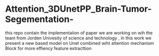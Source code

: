 # Attention_3DUnetPP_Brain-Tumor-Segementation-
this repo contain the implementaiion of paper we are working on wih the team from Jorden Univesity  of science and technology , in this work we present a new based model on Unet combined wiht attention mechanism Block for more effiency feature extracttion 
